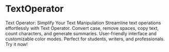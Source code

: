 # TextOperator
Text Operator: Simplify Your Text Manipulation  Streamline text operations effortlessly with Text Operator. Convert case, remove spaces, copy text, count characters, and generate summaries. User-friendly interface and customizable color modes. Perfect for students, writers, and professionals. Try it now!

